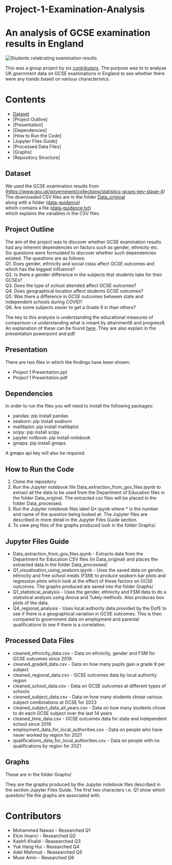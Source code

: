 # Project-1-Examination-Analysis
# An analysis of GCSE examination results in England  

![Students celebrating examination results](https://i2-prod.dailyrecord.co.uk/incoming/article27697944.ece/ALTERNATES/s810/1_Park-Mains-High-school-pupils-in-Erskine-celebrate-their-success-in-this-years-exam-results-Photo.jpg)
  
This was a group project by six [contributors](Contributors). The purpose was to to analyse UK goernment data on GCSE examinations in England to see whether there were any trands based on various characteristcs.
  
# Contents
- [Dataset](Dataset)
- [Project Outline]
- [Presentation]
- [Dependencies]
- [How to Run the Code]
- [Jupyter Files Guide]
- [Processed Data Files]
- [Graphs]
- [Repository Structure]
  
## Dataset
  
We used the GCSE examination results from (https://www.gov.uk/government/collections/statistics-gcses-key-stage-4)  
The downloaded CSV files are in the folder [Data_original](Data_original/)   
along with a folder ([data-guidance](Data_original/data-guidance))  
which contains a file ([data-guidance.txt](Data_original/data-guidance/data-guidance.txt))  
which explains the variables in the CSV files.
  
## Project Outline
  
The aim of the project was to discover whether GCSE examination results had any inherent dependencies on factors such as gender, ethnicity etc.  
Six questions were formulated to discover whether such dependencies existed. The questions are as follows:  
Q1. Does gender, ethnicity and social class affect GCSE outcomes and which has the biggest influence?  
Q2. Is there a gender difference in the subjects that students take for their GCSEs?  
Q3. Does the type of school attended affect GCSE outcomes?  
Q4. Does geographical location affect students GCSE outcomes?  
Q5. Was there a difference in GCSE outcomes between state and independent schools during COVID?  
Q6. Are some subjects easier to get a Grade 9 in than others?  
    
The key to this analysis is understanding the educational measures of comparison i.e understanding what is meant by attainment8 and progress8. An explanation of these can be found [here](https://blog.teamsatchel.com/hubfs/attainment-8-progress-8/understanding-progress-8-and-attainment-8-guide-updated.pdf?_hsenc=p2ANqtz--mMC7EY3_ViZu0TCTPKC__Rl8OVLuyLcMRsrv2VUM3QvoVA1eKjrIhnl_gjPAvLt4LQplTBzfUXm3IfiW_9pZZs2FBkw&_hsmi=73553619&hsCtaTracking=ee55283f-6588-4711-8425-3f54f663067c%7Cd685e0f9-2208-40fd-afda-adfdebc83226#:~:text=Progress%208%20has%20been%20introduced,of%20Attainment%208%20is%20necessary.). They are also explain in the presentation powerpoint and pdf.
  
## Presentation
    
There are two files in which the findings have been shown:
- Project 1 Presentation.ppt
- Project 1 Presentation.pdf
  
## Dependencies

In order to run the files you will need to install the following packages:    
- pandas:                pip install pandas  
- seaborn:               pip install seaborn  
- matlibplot:            pip install matlibplot  
- scipy:                 pip install scipy  
- jupyter notbook:       pip install notebook  
- gmaps:                 pip install gmaps  
  
A gmaps api key will also be required.   

## How to Run the Code
  
1. Clone the repository  
2. Run the Jupyter notebook file Data_extraction_from_gov_files.ipynb to extract all the data to be used from the Department of Education files in the folder Data_original. The extracted csv files will be placed in the folder Data_processed.
3. Run the Jupyter notebook files label Q*.ipynb where * is the number and name of the question being looked at. The Jupyter files are described in more detail in the Jupyter Files Guide section.
4. To view png files of the graphs produced look in the folder Graphs/.
  
## Jupyter Files Guide
  
- Data_extraction_from_gov_files.ipynb  -  Extracts data from the Department for Education CSV files (in Data_original) and places the extracted data in the folder Data_processed/
- Q1_visualisation_using_seaborn.ipynb  -  Uses the saved data on gender, ethnicity and free school meals (FSM) to produce seaborn bar plots and regression plots which look at the effect of these factors on GCSE outcomes. The graphs produced are saved into the folder Graphs/
- Q1_statistical_analysis - Uses the gender, ethnicity and FSM data to do a statistical analysis using Anova and Tukey methods. Also produces box plots of the data.  
- Q4_regional_analysis - Uses local authority data provided by the DofE to see if there is a geographical variation in GCSE outcomes. This is then compared to government data on employment and parental qualifications to see if there is a correlation.

## Processed Data Files
  
- cleaned_ethnicity_data.csv - Data on ethnicity, gender and FSM for GCSE outcomes since 2019. 
- cleaned_grade9_data.csv - Data on how many pupils gain a grade 9 per subject
- cleaned_regional_data.csv - GCSE outcomes data by local authority region
- cleaned_school_data.csv - Data on GCSE outcomes at different types of schools
- cleaned_subject_data.csv - Data on how many students chose various subject combinations at GCSE for 2023
- cleaned_subject_data_all_years.csv - Data on how many students chose to do each GCSE subject over the last 14 years  
- cleaned_time_data.csv - GCSE outcomes data for state and independent school since 2019
- employment_data_for_local_authorities.csv - Data on people who have never worked by region for 2021
- qualifications_data_for_local_authorities.csv - Data on people with no qualifications by region for 2021

## Graphs
  
These are in the folder Graphs/

They are the graphs produced by the Jupyter notebook files described in the section Jupyter Files Guide.
The first two characters i.e. Q1 show which question/ file the graphs are associated with.

# Contributors
- Mohammed Nawaz - Researched Q1
- Elcin Imanci - Researched Q2
- Kashfi Khalid - Reasearched Q3
- Yuk Hang Hui - Researched Q4
- Adel Mahmud - Reasearched Q5
- Muse Amin - Researched Q6

